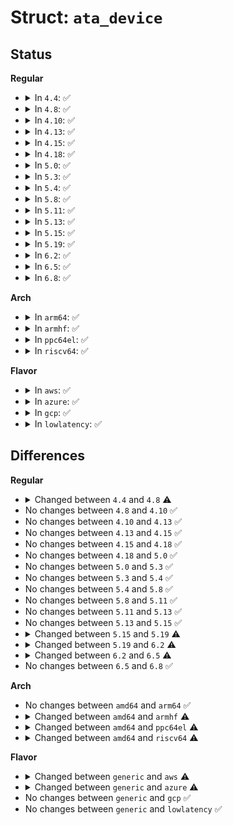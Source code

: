 # Struct: <code>ata_device</code>

## Status
<b>Regular</b>
<ul>
<li>
<details>
<summary>In <code>4.4</code>: ✅</summary>

```c
struct ata_device {
    struct ata_link *link;
    unsigned int devno;
    unsigned int horkage;
    long unsigned int flags;
    struct scsi_device *sdev;
    void *private_data;
    union acpi_object *gtf_cache;
    unsigned int gtf_filter;
    void *zpodd;
    struct device tdev;
    u64 n_sectors;
    u64 n_native_sectors;
    unsigned int class;
    long unsigned int unpark_deadline;
    u8 pio_mode;
    u8 dma_mode;
    u8 xfer_mode;
    unsigned int xfer_shift;
    unsigned int multi_count;
    unsigned int max_sectors;
    unsigned int cdb_len;
    long unsigned int pio_mask;
    long unsigned int mwdma_mask;
    long unsigned int udma_mask;
    u16 cylinders;
    u16 heads;
    u16 sectors;
    u16 id[256];
    u32 gscr[128];
    u8 devslp_timing[8];
    u8 ncq_send_recv_cmds[16];
    int spdn_cnt;
    struct ata_ering ering;
};
```
</details>
</li>
<li>
<details>
<summary>In <code>4.8</code>: ✅</summary>

```c
struct ata_device {
    struct ata_link *link;
    unsigned int devno;
    unsigned int horkage;
    long unsigned int flags;
    struct scsi_device *sdev;
    void *private_data;
    union acpi_object *gtf_cache;
    unsigned int gtf_filter;
    void *zpodd;
    struct device tdev;
    u64 n_sectors;
    u64 n_native_sectors;
    unsigned int class;
    long unsigned int unpark_deadline;
    u8 pio_mode;
    u8 dma_mode;
    u8 xfer_mode;
    unsigned int xfer_shift;
    unsigned int multi_count;
    unsigned int max_sectors;
    unsigned int cdb_len;
    long unsigned int pio_mask;
    long unsigned int mwdma_mask;
    long unsigned int udma_mask;
    u16 cylinders;
    u16 heads;
    u16 sectors;
    u16 id[256];
    u32 gscr[128];
    u8 devslp_timing[8];
    u8 ncq_send_recv_cmds[20];
    u8 ncq_non_data_cmds[64];
    u32 zac_zoned_cap;
    u32 zac_zones_optimal_open;
    u32 zac_zones_optimal_nonseq;
    u32 zac_zones_max_open;
    int spdn_cnt;
    struct ata_ering ering;
};
```
</details>
</li>
<li>
<details>
<summary>In <code>4.10</code>: ✅</summary>

```c
struct ata_device {
    struct ata_link *link;
    unsigned int devno;
    unsigned int horkage;
    long unsigned int flags;
    struct scsi_device *sdev;
    void *private_data;
    union acpi_object *gtf_cache;
    unsigned int gtf_filter;
    void *zpodd;
    struct device tdev;
    u64 n_sectors;
    u64 n_native_sectors;
    unsigned int class;
    long unsigned int unpark_deadline;
    u8 pio_mode;
    u8 dma_mode;
    u8 xfer_mode;
    unsigned int xfer_shift;
    unsigned int multi_count;
    unsigned int max_sectors;
    unsigned int cdb_len;
    long unsigned int pio_mask;
    long unsigned int mwdma_mask;
    long unsigned int udma_mask;
    u16 cylinders;
    u16 heads;
    u16 sectors;
    u16 id[256];
    u32 gscr[128];
    u8 devslp_timing[8];
    u8 ncq_send_recv_cmds[20];
    u8 ncq_non_data_cmds[64];
    u32 zac_zoned_cap;
    u32 zac_zones_optimal_open;
    u32 zac_zones_optimal_nonseq;
    u32 zac_zones_max_open;
    int spdn_cnt;
    struct ata_ering ering;
};
```
</details>
</li>
<li>
<details>
<summary>In <code>4.13</code>: ✅</summary>

```c
struct ata_device {
    struct ata_link *link;
    unsigned int devno;
    unsigned int horkage;
    long unsigned int flags;
    struct scsi_device *sdev;
    void *private_data;
    union acpi_object *gtf_cache;
    unsigned int gtf_filter;
    void *zpodd;
    struct device tdev;
    u64 n_sectors;
    u64 n_native_sectors;
    unsigned int class;
    long unsigned int unpark_deadline;
    u8 pio_mode;
    u8 dma_mode;
    u8 xfer_mode;
    unsigned int xfer_shift;
    unsigned int multi_count;
    unsigned int max_sectors;
    unsigned int cdb_len;
    long unsigned int pio_mask;
    long unsigned int mwdma_mask;
    long unsigned int udma_mask;
    u16 cylinders;
    u16 heads;
    u16 sectors;
    u16 id[256];
    u32 gscr[128];
    u8 devslp_timing[8];
    u8 ncq_send_recv_cmds[20];
    u8 ncq_non_data_cmds[64];
    u32 zac_zoned_cap;
    u32 zac_zones_optimal_open;
    u32 zac_zones_optimal_nonseq;
    u32 zac_zones_max_open;
    int spdn_cnt;
    struct ata_ering ering;
};
```
</details>
</li>
<li>
<details>
<summary>In <code>4.15</code>: ✅</summary>

```c
struct ata_device {
    struct ata_link *link;
    unsigned int devno;
    unsigned int horkage;
    long unsigned int flags;
    struct scsi_device *sdev;
    void *private_data;
    union acpi_object *gtf_cache;
    unsigned int gtf_filter;
    void *zpodd;
    struct device tdev;
    u64 n_sectors;
    u64 n_native_sectors;
    unsigned int class;
    long unsigned int unpark_deadline;
    u8 pio_mode;
    u8 dma_mode;
    u8 xfer_mode;
    unsigned int xfer_shift;
    unsigned int multi_count;
    unsigned int max_sectors;
    unsigned int cdb_len;
    long unsigned int pio_mask;
    long unsigned int mwdma_mask;
    long unsigned int udma_mask;
    u16 cylinders;
    u16 heads;
    u16 sectors;
    u16 id[256];
    u32 gscr[128];
    u8 devslp_timing[8];
    u8 ncq_send_recv_cmds[20];
    u8 ncq_non_data_cmds[64];
    u32 zac_zoned_cap;
    u32 zac_zones_optimal_open;
    u32 zac_zones_optimal_nonseq;
    u32 zac_zones_max_open;
    int spdn_cnt;
    struct ata_ering ering;
};
```
</details>
</li>
<li>
<details>
<summary>In <code>4.18</code>: ✅</summary>

```c
struct ata_device {
    struct ata_link *link;
    unsigned int devno;
    unsigned int horkage;
    long unsigned int flags;
    struct scsi_device *sdev;
    void *private_data;
    union acpi_object *gtf_cache;
    unsigned int gtf_filter;
    void *zpodd;
    struct device tdev;
    u64 n_sectors;
    u64 n_native_sectors;
    unsigned int class;
    long unsigned int unpark_deadline;
    u8 pio_mode;
    u8 dma_mode;
    u8 xfer_mode;
    unsigned int xfer_shift;
    unsigned int multi_count;
    unsigned int max_sectors;
    unsigned int cdb_len;
    long unsigned int pio_mask;
    long unsigned int mwdma_mask;
    long unsigned int udma_mask;
    u16 cylinders;
    u16 heads;
    u16 sectors;
    u16 id[256];
    u32 gscr[128];
    u8 devslp_timing[8];
    u8 ncq_send_recv_cmds[20];
    u8 ncq_non_data_cmds[64];
    u32 zac_zoned_cap;
    u32 zac_zones_optimal_open;
    u32 zac_zones_optimal_nonseq;
    u32 zac_zones_max_open;
    int spdn_cnt;
    struct ata_ering ering;
};
```
</details>
</li>
<li>
<details>
<summary>In <code>5.0</code>: ✅</summary>

```c
struct ata_device {
    struct ata_link *link;
    unsigned int devno;
    unsigned int horkage;
    long unsigned int flags;
    struct scsi_device *sdev;
    void *private_data;
    union acpi_object *gtf_cache;
    unsigned int gtf_filter;
    void *zpodd;
    struct device tdev;
    u64 n_sectors;
    u64 n_native_sectors;
    unsigned int class;
    long unsigned int unpark_deadline;
    u8 pio_mode;
    u8 dma_mode;
    u8 xfer_mode;
    unsigned int xfer_shift;
    unsigned int multi_count;
    unsigned int max_sectors;
    unsigned int cdb_len;
    long unsigned int pio_mask;
    long unsigned int mwdma_mask;
    long unsigned int udma_mask;
    u16 cylinders;
    u16 heads;
    u16 sectors;
    u16 id[256];
    u32 gscr[128];
    u8 devslp_timing[8];
    u8 ncq_send_recv_cmds[20];
    u8 ncq_non_data_cmds[64];
    u32 zac_zoned_cap;
    u32 zac_zones_optimal_open;
    u32 zac_zones_optimal_nonseq;
    u32 zac_zones_max_open;
    int spdn_cnt;
    struct ata_ering ering;
};
```
</details>
</li>
<li>
<details>
<summary>In <code>5.3</code>: ✅</summary>

```c
struct ata_device {
    struct ata_link *link;
    unsigned int devno;
    unsigned int horkage;
    long unsigned int flags;
    struct scsi_device *sdev;
    void *private_data;
    union acpi_object *gtf_cache;
    unsigned int gtf_filter;
    void *zpodd;
    struct device tdev;
    u64 n_sectors;
    u64 n_native_sectors;
    unsigned int class;
    long unsigned int unpark_deadline;
    u8 pio_mode;
    u8 dma_mode;
    u8 xfer_mode;
    unsigned int xfer_shift;
    unsigned int multi_count;
    unsigned int max_sectors;
    unsigned int cdb_len;
    long unsigned int pio_mask;
    long unsigned int mwdma_mask;
    long unsigned int udma_mask;
    u16 cylinders;
    u16 heads;
    u16 sectors;
    u16 id[256];
    u32 gscr[128];
    u8 devslp_timing[8];
    u8 ncq_send_recv_cmds[20];
    u8 ncq_non_data_cmds[64];
    u32 zac_zoned_cap;
    u32 zac_zones_optimal_open;
    u32 zac_zones_optimal_nonseq;
    u32 zac_zones_max_open;
    int spdn_cnt;
    struct ata_ering ering;
};
```
</details>
</li>
<li>
<details>
<summary>In <code>5.4</code>: ✅</summary>

```c
struct ata_device {
    struct ata_link *link;
    unsigned int devno;
    unsigned int horkage;
    long unsigned int flags;
    struct scsi_device *sdev;
    void *private_data;
    union acpi_object *gtf_cache;
    unsigned int gtf_filter;
    void *zpodd;
    struct device tdev;
    u64 n_sectors;
    u64 n_native_sectors;
    unsigned int class;
    long unsigned int unpark_deadline;
    u8 pio_mode;
    u8 dma_mode;
    u8 xfer_mode;
    unsigned int xfer_shift;
    unsigned int multi_count;
    unsigned int max_sectors;
    unsigned int cdb_len;
    long unsigned int pio_mask;
    long unsigned int mwdma_mask;
    long unsigned int udma_mask;
    u16 cylinders;
    u16 heads;
    u16 sectors;
    u16 id[256];
    u32 gscr[128];
    u8 devslp_timing[8];
    u8 ncq_send_recv_cmds[20];
    u8 ncq_non_data_cmds[64];
    u32 zac_zoned_cap;
    u32 zac_zones_optimal_open;
    u32 zac_zones_optimal_nonseq;
    u32 zac_zones_max_open;
    int spdn_cnt;
    struct ata_ering ering;
};
```
</details>
</li>
<li>
<details>
<summary>In <code>5.8</code>: ✅</summary>

```c
struct ata_device {
    struct ata_link *link;
    unsigned int devno;
    unsigned int horkage;
    long unsigned int flags;
    struct scsi_device *sdev;
    void *private_data;
    union acpi_object *gtf_cache;
    unsigned int gtf_filter;
    void *zpodd;
    struct device tdev;
    u64 n_sectors;
    u64 n_native_sectors;
    unsigned int class;
    long unsigned int unpark_deadline;
    u8 pio_mode;
    u8 dma_mode;
    u8 xfer_mode;
    unsigned int xfer_shift;
    unsigned int multi_count;
    unsigned int max_sectors;
    unsigned int cdb_len;
    long unsigned int pio_mask;
    long unsigned int mwdma_mask;
    long unsigned int udma_mask;
    u16 cylinders;
    u16 heads;
    u16 sectors;
    u16 id[256];
    u32 gscr[128];
    u8 devslp_timing[8];
    u8 ncq_send_recv_cmds[20];
    u8 ncq_non_data_cmds[64];
    u32 zac_zoned_cap;
    u32 zac_zones_optimal_open;
    u32 zac_zones_optimal_nonseq;
    u32 zac_zones_max_open;
    int spdn_cnt;
    struct ata_ering ering;
};
```
</details>
</li>
<li>
<details>
<summary>In <code>5.11</code>: ✅</summary>

```c
struct ata_device {
    struct ata_link *link;
    unsigned int devno;
    unsigned int horkage;
    long unsigned int flags;
    struct scsi_device *sdev;
    void *private_data;
    union acpi_object *gtf_cache;
    unsigned int gtf_filter;
    void *zpodd;
    struct device tdev;
    u64 n_sectors;
    u64 n_native_sectors;
    unsigned int class;
    long unsigned int unpark_deadline;
    u8 pio_mode;
    u8 dma_mode;
    u8 xfer_mode;
    unsigned int xfer_shift;
    unsigned int multi_count;
    unsigned int max_sectors;
    unsigned int cdb_len;
    long unsigned int pio_mask;
    long unsigned int mwdma_mask;
    long unsigned int udma_mask;
    u16 cylinders;
    u16 heads;
    u16 sectors;
    u16 id[256];
    u32 gscr[128];
    u8 devslp_timing[8];
    u8 ncq_send_recv_cmds[20];
    u8 ncq_non_data_cmds[64];
    u32 zac_zoned_cap;
    u32 zac_zones_optimal_open;
    u32 zac_zones_optimal_nonseq;
    u32 zac_zones_max_open;
    int spdn_cnt;
    struct ata_ering ering;
};
```
</details>
</li>
<li>
<details>
<summary>In <code>5.13</code>: ✅</summary>

```c
struct ata_device {
    struct ata_link *link;
    unsigned int devno;
    unsigned int horkage;
    long unsigned int flags;
    struct scsi_device *sdev;
    void *private_data;
    union acpi_object *gtf_cache;
    unsigned int gtf_filter;
    void *zpodd;
    struct device tdev;
    u64 n_sectors;
    u64 n_native_sectors;
    unsigned int class;
    long unsigned int unpark_deadline;
    u8 pio_mode;
    u8 dma_mode;
    u8 xfer_mode;
    unsigned int xfer_shift;
    unsigned int multi_count;
    unsigned int max_sectors;
    unsigned int cdb_len;
    long unsigned int pio_mask;
    long unsigned int mwdma_mask;
    long unsigned int udma_mask;
    u16 cylinders;
    u16 heads;
    u16 sectors;
    u16 id[256];
    u32 gscr[128];
    u8 devslp_timing[8];
    u8 ncq_send_recv_cmds[20];
    u8 ncq_non_data_cmds[64];
    u32 zac_zoned_cap;
    u32 zac_zones_optimal_open;
    u32 zac_zones_optimal_nonseq;
    u32 zac_zones_max_open;
    int spdn_cnt;
    struct ata_ering ering;
};
```
</details>
</li>
<li>
<details>
<summary>In <code>5.15</code>: ✅</summary>

```c
struct ata_device {
    struct ata_link *link;
    unsigned int devno;
    unsigned int horkage;
    long unsigned int flags;
    struct scsi_device *sdev;
    void *private_data;
    union acpi_object *gtf_cache;
    unsigned int gtf_filter;
    void *zpodd;
    struct device tdev;
    u64 n_sectors;
    u64 n_native_sectors;
    unsigned int class;
    long unsigned int unpark_deadline;
    u8 pio_mode;
    u8 dma_mode;
    u8 xfer_mode;
    unsigned int xfer_shift;
    unsigned int multi_count;
    unsigned int max_sectors;
    unsigned int cdb_len;
    long unsigned int pio_mask;
    long unsigned int mwdma_mask;
    long unsigned int udma_mask;
    u16 cylinders;
    u16 heads;
    u16 sectors;
    u16 id[256];
    u32 gscr[128];
    u8 devslp_timing[8];
    u8 ncq_send_recv_cmds[20];
    u8 ncq_non_data_cmds[64];
    u32 zac_zoned_cap;
    u32 zac_zones_optimal_open;
    u32 zac_zones_optimal_nonseq;
    u32 zac_zones_max_open;
    int spdn_cnt;
    struct ata_ering ering;
};
```
</details>
</li>
<li>
<details>
<summary>In <code>5.19</code>: ✅</summary>

```c
struct ata_device {
    struct ata_link *link;
    unsigned int devno;
    unsigned int horkage;
    long unsigned int flags;
    struct scsi_device *sdev;
    void *private_data;
    union acpi_object *gtf_cache;
    unsigned int gtf_filter;
    void *zpodd;
    struct device tdev;
    u64 n_sectors;
    u64 n_native_sectors;
    unsigned int class;
    long unsigned int unpark_deadline;
    u8 pio_mode;
    u8 dma_mode;
    u8 xfer_mode;
    unsigned int xfer_shift;
    unsigned int multi_count;
    unsigned int max_sectors;
    unsigned int cdb_len;
    long unsigned int pio_mask;
    long unsigned int mwdma_mask;
    long unsigned int udma_mask;
    u16 cylinders;
    u16 heads;
    u16 sectors;
    u16 id[256];
    u32 gscr[128];
    u8 devslp_timing[8];
    u8 ncq_send_recv_cmds[20];
    u8 ncq_non_data_cmds[64];
    u32 zac_zoned_cap;
    u32 zac_zones_optimal_open;
    u32 zac_zones_optimal_nonseq;
    u32 zac_zones_max_open;
    struct ata_cpr_log *cpr_log;
    int spdn_cnt;
    struct ata_ering ering;
};
```
</details>
</li>
<li>
<details>
<summary>In <code>6.2</code>: ✅</summary>

```c
struct ata_device {
    struct ata_link *link;
    unsigned int devno;
    unsigned int horkage;
    long unsigned int flags;
    struct scsi_device *sdev;
    void *private_data;
    union acpi_object *gtf_cache;
    unsigned int gtf_filter;
    void *zpodd;
    struct device tdev;
    u64 n_sectors;
    u64 n_native_sectors;
    unsigned int class;
    long unsigned int unpark_deadline;
    u8 pio_mode;
    u8 dma_mode;
    u8 xfer_mode;
    unsigned int xfer_shift;
    unsigned int multi_count;
    unsigned int max_sectors;
    unsigned int cdb_len;
    unsigned int pio_mask;
    unsigned int mwdma_mask;
    unsigned int udma_mask;
    u16 cylinders;
    u16 heads;
    u16 sectors;
    u16 id[256];
    u32 gscr[128];
    u8 devslp_timing[8];
    u8 ncq_send_recv_cmds[20];
    u8 ncq_non_data_cmds[64];
    u32 zac_zoned_cap;
    u32 zac_zones_optimal_open;
    u32 zac_zones_optimal_nonseq;
    u32 zac_zones_max_open;
    struct ata_cpr_log *cpr_log;
    int spdn_cnt;
    struct ata_ering ering;
};
```
</details>
</li>
<li>
<details>
<summary>In <code>6.5</code>: ✅</summary>

```c
struct ata_device {
    struct ata_link *link;
    unsigned int devno;
    unsigned int horkage;
    long unsigned int flags;
    struct scsi_device *sdev;
    void *private_data;
    union acpi_object *gtf_cache;
    unsigned int gtf_filter;
    void *zpodd;
    struct device tdev;
    u64 n_sectors;
    u64 n_native_sectors;
    unsigned int class;
    long unsigned int unpark_deadline;
    u8 pio_mode;
    u8 dma_mode;
    u8 xfer_mode;
    unsigned int xfer_shift;
    unsigned int multi_count;
    unsigned int max_sectors;
    unsigned int cdb_len;
    unsigned int pio_mask;
    unsigned int mwdma_mask;
    unsigned int udma_mask;
    u16 cylinders;
    u16 heads;
    u16 sectors;
    u16 id[256];
    u32 gscr[128];
    u8 devslp_timing[8];
    u8 ncq_send_recv_cmds[20];
    u8 ncq_non_data_cmds[64];
    u32 zac_zoned_cap;
    u32 zac_zones_optimal_open;
    u32 zac_zones_optimal_nonseq;
    u32 zac_zones_max_open;
    struct ata_cpr_log *cpr_log;
    u8 cdl[512];
    int spdn_cnt;
    struct ata_ering ering;
};
```
</details>
</li>
<li>
<details>
<summary>In <code>6.8</code>: ✅</summary>

```c
struct ata_device {
    struct ata_link *link;
    unsigned int devno;
    unsigned int horkage;
    long unsigned int flags;
    struct scsi_device *sdev;
    void *private_data;
    union acpi_object *gtf_cache;
    unsigned int gtf_filter;
    void *zpodd;
    struct device tdev;
    u64 n_sectors;
    u64 n_native_sectors;
    unsigned int class;
    long unsigned int unpark_deadline;
    u8 pio_mode;
    u8 dma_mode;
    u8 xfer_mode;
    unsigned int xfer_shift;
    unsigned int multi_count;
    unsigned int max_sectors;
    unsigned int cdb_len;
    unsigned int pio_mask;
    unsigned int mwdma_mask;
    unsigned int udma_mask;
    u16 cylinders;
    u16 heads;
    u16 sectors;
    u16 id[256];
    u32 gscr[128];
    u8 devslp_timing[8];
    u8 ncq_send_recv_cmds[20];
    u8 ncq_non_data_cmds[64];
    u32 zac_zoned_cap;
    u32 zac_zones_optimal_open;
    u32 zac_zones_optimal_nonseq;
    u32 zac_zones_max_open;
    struct ata_cpr_log *cpr_log;
    u8 cdl[512];
    int spdn_cnt;
    struct ata_ering ering;
};
```
</details>
</li>
</ul>
<b>Arch</b>
<ul>
<li>
<details>
<summary>In <code>arm64</code>: ✅</summary>

```c
struct ata_device {
    struct ata_link *link;
    unsigned int devno;
    unsigned int horkage;
    long unsigned int flags;
    struct scsi_device *sdev;
    void *private_data;
    union acpi_object *gtf_cache;
    unsigned int gtf_filter;
    void *zpodd;
    struct device tdev;
    u64 n_sectors;
    u64 n_native_sectors;
    unsigned int class;
    long unsigned int unpark_deadline;
    u8 pio_mode;
    u8 dma_mode;
    u8 xfer_mode;
    unsigned int xfer_shift;
    unsigned int multi_count;
    unsigned int max_sectors;
    unsigned int cdb_len;
    long unsigned int pio_mask;
    long unsigned int mwdma_mask;
    long unsigned int udma_mask;
    u16 cylinders;
    u16 heads;
    u16 sectors;
    u16 id[256];
    u32 gscr[128];
    u8 devslp_timing[8];
    u8 ncq_send_recv_cmds[20];
    u8 ncq_non_data_cmds[64];
    u32 zac_zoned_cap;
    u32 zac_zones_optimal_open;
    u32 zac_zones_optimal_nonseq;
    u32 zac_zones_max_open;
    int spdn_cnt;
    struct ata_ering ering;
};
```
</details>
</li>
<li>
<details>
<summary>In <code>armhf</code>: ✅</summary>

```c
struct ata_device {
    struct ata_link *link;
    unsigned int devno;
    unsigned int horkage;
    long unsigned int flags;
    struct scsi_device *sdev;
    void *private_data;
    struct device tdev;
    u64 n_sectors;
    u64 n_native_sectors;
    unsigned int class;
    long unsigned int unpark_deadline;
    u8 pio_mode;
    u8 dma_mode;
    u8 xfer_mode;
    unsigned int xfer_shift;
    unsigned int multi_count;
    unsigned int max_sectors;
    unsigned int cdb_len;
    long unsigned int pio_mask;
    long unsigned int mwdma_mask;
    long unsigned int udma_mask;
    u16 cylinders;
    u16 heads;
    u16 sectors;
    u16 id[256];
    u32 gscr[128];
    u8 devslp_timing[8];
    u8 ncq_send_recv_cmds[20];
    u8 ncq_non_data_cmds[64];
    u32 zac_zoned_cap;
    u32 zac_zones_optimal_open;
    u32 zac_zones_optimal_nonseq;
    u32 zac_zones_max_open;
    int spdn_cnt;
    struct ata_ering ering;
};
```
</details>
</li>
<li>
<details>
<summary>In <code>ppc64el</code>: ✅</summary>

```c
struct ata_device {
    struct ata_link *link;
    unsigned int devno;
    unsigned int horkage;
    long unsigned int flags;
    struct scsi_device *sdev;
    void *private_data;
    struct device tdev;
    u64 n_sectors;
    u64 n_native_sectors;
    unsigned int class;
    long unsigned int unpark_deadline;
    u8 pio_mode;
    u8 dma_mode;
    u8 xfer_mode;
    unsigned int xfer_shift;
    unsigned int multi_count;
    unsigned int max_sectors;
    unsigned int cdb_len;
    long unsigned int pio_mask;
    long unsigned int mwdma_mask;
    long unsigned int udma_mask;
    u16 cylinders;
    u16 heads;
    u16 sectors;
    u16 id[256];
    u32 gscr[128];
    u8 devslp_timing[8];
    u8 ncq_send_recv_cmds[20];
    u8 ncq_non_data_cmds[64];
    u32 zac_zoned_cap;
    u32 zac_zones_optimal_open;
    u32 zac_zones_optimal_nonseq;
    u32 zac_zones_max_open;
    int spdn_cnt;
    struct ata_ering ering;
};
```
</details>
</li>
<li>
<details>
<summary>In <code>riscv64</code>: ✅</summary>

```c
struct ata_device {
    struct ata_link *link;
    unsigned int devno;
    unsigned int horkage;
    long unsigned int flags;
    struct scsi_device *sdev;
    void *private_data;
    struct device tdev;
    u64 n_sectors;
    u64 n_native_sectors;
    unsigned int class;
    long unsigned int unpark_deadline;
    u8 pio_mode;
    u8 dma_mode;
    u8 xfer_mode;
    unsigned int xfer_shift;
    unsigned int multi_count;
    unsigned int max_sectors;
    unsigned int cdb_len;
    long unsigned int pio_mask;
    long unsigned int mwdma_mask;
    long unsigned int udma_mask;
    u16 cylinders;
    u16 heads;
    u16 sectors;
    u16 id[256];
    u32 gscr[128];
    u8 devslp_timing[8];
    u8 ncq_send_recv_cmds[20];
    u8 ncq_non_data_cmds[64];
    u32 zac_zoned_cap;
    u32 zac_zones_optimal_open;
    u32 zac_zones_optimal_nonseq;
    u32 zac_zones_max_open;
    int spdn_cnt;
    struct ata_ering ering;
};
```
</details>
</li>
</ul>
<b>Flavor</b>
<ul>
<li>
<details>
<summary>In <code>aws</code>: ✅</summary>

```c
struct ata_device {
    struct ata_link *link;
    unsigned int devno;
    unsigned int horkage;
    long unsigned int flags;
    struct scsi_device *sdev;
    void *private_data;
    union acpi_object *gtf_cache;
    unsigned int gtf_filter;
    struct device tdev;
    u64 n_sectors;
    u64 n_native_sectors;
    unsigned int class;
    long unsigned int unpark_deadline;
    u8 pio_mode;
    u8 dma_mode;
    u8 xfer_mode;
    unsigned int xfer_shift;
    unsigned int multi_count;
    unsigned int max_sectors;
    unsigned int cdb_len;
    long unsigned int pio_mask;
    long unsigned int mwdma_mask;
    long unsigned int udma_mask;
    u16 cylinders;
    u16 heads;
    u16 sectors;
    u16 id[256];
    u32 gscr[128];
    u8 devslp_timing[8];
    u8 ncq_send_recv_cmds[20];
    u8 ncq_non_data_cmds[64];
    u32 zac_zoned_cap;
    u32 zac_zones_optimal_open;
    u32 zac_zones_optimal_nonseq;
    u32 zac_zones_max_open;
    int spdn_cnt;
    struct ata_ering ering;
};
```
</details>
</li>
<li>
<details>
<summary>In <code>azure</code>: ✅</summary>

```c
struct ata_device {
    struct ata_link *link;
    unsigned int devno;
    unsigned int horkage;
    long unsigned int flags;
    struct scsi_device *sdev;
    void *private_data;
    union acpi_object *gtf_cache;
    unsigned int gtf_filter;
    struct device tdev;
    u64 n_sectors;
    u64 n_native_sectors;
    unsigned int class;
    long unsigned int unpark_deadline;
    u8 pio_mode;
    u8 dma_mode;
    u8 xfer_mode;
    unsigned int xfer_shift;
    unsigned int multi_count;
    unsigned int max_sectors;
    unsigned int cdb_len;
    long unsigned int pio_mask;
    long unsigned int mwdma_mask;
    long unsigned int udma_mask;
    u16 cylinders;
    u16 heads;
    u16 sectors;
    u16 id[256];
    u32 gscr[128];
    u8 devslp_timing[8];
    u8 ncq_send_recv_cmds[20];
    u8 ncq_non_data_cmds[64];
    u32 zac_zoned_cap;
    u32 zac_zones_optimal_open;
    u32 zac_zones_optimal_nonseq;
    u32 zac_zones_max_open;
    int spdn_cnt;
    struct ata_ering ering;
};
```
</details>
</li>
<li>
<details>
<summary>In <code>gcp</code>: ✅</summary>

```c
struct ata_device {
    struct ata_link *link;
    unsigned int devno;
    unsigned int horkage;
    long unsigned int flags;
    struct scsi_device *sdev;
    void *private_data;
    union acpi_object *gtf_cache;
    unsigned int gtf_filter;
    void *zpodd;
    struct device tdev;
    u64 n_sectors;
    u64 n_native_sectors;
    unsigned int class;
    long unsigned int unpark_deadline;
    u8 pio_mode;
    u8 dma_mode;
    u8 xfer_mode;
    unsigned int xfer_shift;
    unsigned int multi_count;
    unsigned int max_sectors;
    unsigned int cdb_len;
    long unsigned int pio_mask;
    long unsigned int mwdma_mask;
    long unsigned int udma_mask;
    u16 cylinders;
    u16 heads;
    u16 sectors;
    u16 id[256];
    u32 gscr[128];
    u8 devslp_timing[8];
    u8 ncq_send_recv_cmds[20];
    u8 ncq_non_data_cmds[64];
    u32 zac_zoned_cap;
    u32 zac_zones_optimal_open;
    u32 zac_zones_optimal_nonseq;
    u32 zac_zones_max_open;
    int spdn_cnt;
    struct ata_ering ering;
};
```
</details>
</li>
<li>
<details>
<summary>In <code>lowlatency</code>: ✅</summary>

```c
struct ata_device {
    struct ata_link *link;
    unsigned int devno;
    unsigned int horkage;
    long unsigned int flags;
    struct scsi_device *sdev;
    void *private_data;
    union acpi_object *gtf_cache;
    unsigned int gtf_filter;
    void *zpodd;
    struct device tdev;
    u64 n_sectors;
    u64 n_native_sectors;
    unsigned int class;
    long unsigned int unpark_deadline;
    u8 pio_mode;
    u8 dma_mode;
    u8 xfer_mode;
    unsigned int xfer_shift;
    unsigned int multi_count;
    unsigned int max_sectors;
    unsigned int cdb_len;
    long unsigned int pio_mask;
    long unsigned int mwdma_mask;
    long unsigned int udma_mask;
    u16 cylinders;
    u16 heads;
    u16 sectors;
    u16 id[256];
    u32 gscr[128];
    u8 devslp_timing[8];
    u8 ncq_send_recv_cmds[20];
    u8 ncq_non_data_cmds[64];
    u32 zac_zoned_cap;
    u32 zac_zones_optimal_open;
    u32 zac_zones_optimal_nonseq;
    u32 zac_zones_max_open;
    int spdn_cnt;
    struct ata_ering ering;
};
```
</details>
</li>
</ul>

## Differences
<b>Regular</b>
<ul>
<li>
<details>
<summary>Changed between <code>4.4</code> and <code>4.8</code> ⚠️</summary>
<ul>
<li>
<b>Field added. </b>
<code>u8 ncq_non_data_cmds[64]</code>
</li>
<li>
<b>Field added. </b>
<code>u32 zac_zoned_cap</code>
</li>
<li>
<b>Field added. </b>
<code>u32 zac_zones_optimal_open</code>
</li>
<li>
<b>Field added. </b>
<code>u32 zac_zones_optimal_nonseq</code>
</li>
<li>
<b>Field added. </b>
<code>u32 zac_zones_max_open</code>
</li>
<li>
<b>Field type changed. </b>
<code>u8 ncq_send_recv_cmds[16]</code> ➡️ <code>u8 ncq_send_recv_cmds[20]</code>
</li>
</ul>
</details>
</li>
<li>
No changes between <code>4.8</code> and <code>4.10</code> ✅
</li>
<li>
No changes between <code>4.10</code> and <code>4.13</code> ✅
</li>
<li>
No changes between <code>4.13</code> and <code>4.15</code> ✅
</li>
<li>
No changes between <code>4.15</code> and <code>4.18</code> ✅
</li>
<li>
No changes between <code>4.18</code> and <code>5.0</code> ✅
</li>
<li>
No changes between <code>5.0</code> and <code>5.3</code> ✅
</li>
<li>
No changes between <code>5.3</code> and <code>5.4</code> ✅
</li>
<li>
No changes between <code>5.4</code> and <code>5.8</code> ✅
</li>
<li>
No changes between <code>5.8</code> and <code>5.11</code> ✅
</li>
<li>
No changes between <code>5.11</code> and <code>5.13</code> ✅
</li>
<li>
No changes between <code>5.13</code> and <code>5.15</code> ✅
</li>
<li>
<details>
<summary>Changed between <code>5.15</code> and <code>5.19</code> ⚠️</summary>
<ul>
<li>
<b>Field added. </b>
<code>struct ata_cpr_log *cpr_log</code>
</li>
</ul>
</details>
</li>
<li>
<details>
<summary>Changed between <code>5.19</code> and <code>6.2</code> ⚠️</summary>
<ul>
<li>
<b>Field type changed. </b>
<code>long unsigned int pio_mask</code> ➡️ <code>unsigned int pio_mask</code>
</li>
<li>
<b>Field type changed. </b>
<code>long unsigned int mwdma_mask</code> ➡️ <code>unsigned int mwdma_mask</code>
</li>
<li>
<b>Field type changed. </b>
<code>long unsigned int udma_mask</code> ➡️ <code>unsigned int udma_mask</code>
</li>
</ul>
</details>
</li>
<li>
<details>
<summary>Changed between <code>6.2</code> and <code>6.5</code> ⚠️</summary>
<ul>
<li>
<b>Field added. </b>
<code>u8 cdl[512]</code>
</li>
</ul>
</details>
</li>
<li>
No changes between <code>6.5</code> and <code>6.8</code> ✅
</li>
</ul>
<b>Arch</b>
<ul>
<li>
No changes between <code>amd64</code> and <code>arm64</code> ✅
</li>
<li>
<details>
<summary>Changed between <code>amd64</code> and <code>armhf</code> ⚠️</summary>
<ul>
<li>
<b>Field removed. </b>
<code>union acpi_object *gtf_cache</code>
</li>
<li>
<b>Field removed. </b>
<code>unsigned int gtf_filter</code>
</li>
<li>
<b>Field removed. </b>
<code>void *zpodd</code>
</li>
</ul>
</details>
</li>
<li>
<details>
<summary>Changed between <code>amd64</code> and <code>ppc64el</code> ⚠️</summary>
<ul>
<li>
<b>Field removed. </b>
<code>union acpi_object *gtf_cache</code>
</li>
<li>
<b>Field removed. </b>
<code>unsigned int gtf_filter</code>
</li>
<li>
<b>Field removed. </b>
<code>void *zpodd</code>
</li>
</ul>
</details>
</li>
<li>
<details>
<summary>Changed between <code>amd64</code> and <code>riscv64</code> ⚠️</summary>
<ul>
<li>
<b>Field removed. </b>
<code>union acpi_object *gtf_cache</code>
</li>
<li>
<b>Field removed. </b>
<code>unsigned int gtf_filter</code>
</li>
<li>
<b>Field removed. </b>
<code>void *zpodd</code>
</li>
</ul>
</details>
</li>
</ul>
<b>Flavor</b>
<ul>
<li>
<details>
<summary>Changed between <code>generic</code> and <code>aws</code> ⚠️</summary>
<ul>
<li>
<b>Field removed. </b>
<code>void *zpodd</code>
</li>
</ul>
</details>
</li>
<li>
<details>
<summary>Changed between <code>generic</code> and <code>azure</code> ⚠️</summary>
<ul>
<li>
<b>Field removed. </b>
<code>void *zpodd</code>
</li>
</ul>
</details>
</li>
<li>
No changes between <code>generic</code> and <code>gcp</code> ✅
</li>
<li>
No changes between <code>generic</code> and <code>lowlatency</code> ✅
</li>
</ul>
